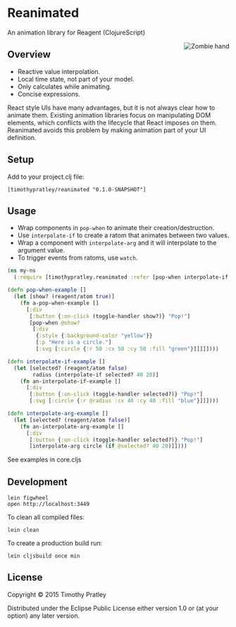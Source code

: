 # Reanimated

An animation library for Reagent (ClojureScript)

<img src="https://raw.githubusercontent.com/timothypratley/reanimated/master/resources/public/img/monster_zombie_hand-512.png"
 alt="Zombie hand" title="Zombie hand" align="right" />

## Overview

* Reactive value interpolation.
* Local time state, not part of your model.
* Only calculates while animating.
* Concise expressions.

React style UIs have many advantages, but it is not always clear how to animate them.
Existing animation libraries focus on manipulating DOM elements,
which conflicts with the lifecycle that React imposes on them.
Reanimated avoids this problem by making animation part of your UI definition.


## Setup

 Add to your project.clj file:

    [timothypratley/reanimated "0.1.0-SNAPSHOT"]


## Usage

* Wrap components in `pop-when` to animate their creation/destruction.
* Use `interpolate-if` to create a ratom that animates between two values.
* Wrap a component with `interpolate-arg` and it will interpolate to the argument value.
* To trigger events from ratoms, use `watch`.

```Clojure
(ns my-ns
  (:require [timothypratley.reanimated :refer [pop-when interpolate-if interpolate-arg toggle-handler]]))

(defn pop-when-example []
  (let [show? (reagent/atom true)]
    (fn a-pop-when-example []
      [:div
       [:button {:on-click (toggle-handler show?)} "Pop!"]
       [pop-when @show?
        [:div
         {:style {:background-color "yellow"}}
         [:p "Here is a circle."]
         [:svg [:circle {:r 50 :cx 50 :cy 50 :fill "green"}]]]]])))

(defn interpolate-if-example []
  (let [selected? (reagent/atom false)
        radius (interpolate-if selected? 40 20)]
    (fn an-interpolate-if-example []
      [:div
       [:button {:on-click (toggle-handler selected?)} "Pop!"]
       [:svg [:circle {:r @radius :cx 40 :cy 40 :fill "blue"}]]])))

(defn interpolate-arg-example []
  (let [selected? (reagent/atom false)]
    (fn an-interpolate-arg-example []
      [:div
       [:button {:on-click (toggle-handler selected?)} "Pop!"]
       [interpolate-arg circle (if @selected? 40 20)]])))
```

See examples in core.cljs


## Development

    lein figwheel
    open http://localhost:3449

To clean all compiled files:

    lein clean

To create a production build run:

    lein cljsbuild once min


## License

Copyright © 2015 Timothy Pratley

Distributed under the Eclipse Public License either version 1.0 or (at your option) any later version.
